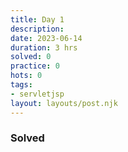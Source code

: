 ```yaml
---
title: Day 1
description: 
date: 2023-06-14
duration: 3 hrs
solved: 0
practice: 0
hots: 0
tags:
- servletjsp
layout: layouts/post.njk
---
```



### Solved